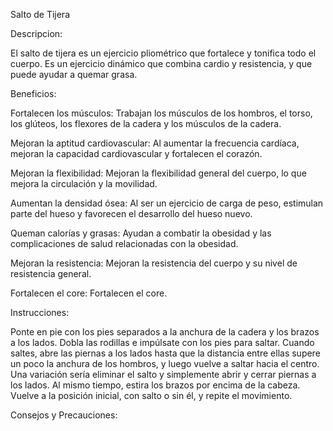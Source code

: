 Salto de Tijera

Descripcion: 

El salto de tijera es un ejercicio pliométrico que fortalece y tonifica todo el cuerpo.
Es un ejercicio dinámico que combina cardio y resistencia, y que puede ayudar a quemar grasa. 



Beneficios:

Fortalecen los músculos: Trabajan los músculos de los hombros, el torso, los glúteos,
los flexores de la cadera y los músculos de la cadera. 

Mejoran la aptitud cardiovascular: Al aumentar la frecuencia cardíaca, mejoran la
capacidad cardiovascular y fortalecen el corazón. 

Mejoran la flexibilidad: Mejoran la flexibilidad general del cuerpo, lo que mejora
la circulación y la movilidad. 

Aumentan la densidad ósea: Al ser un ejercicio de carga de peso, estimulan parte
del hueso y favorecen el desarrollo del hueso nuevo. 

Queman calorías y grasas: Ayudan a combatir la obesidad y las complicaciones de
salud relacionadas con la obesidad. 

Mejoran la resistencia: Mejoran la resistencia del cuerpo y su nivel de resistencia general. 

Fortalecen el core: Fortalecen el core. 



Instrucciones:

Ponte en pie con los pies separados a la anchura de la cadera y los brazos a los lados. Dobla
las rodillas e impúlsate con los pies para saltar. Cuando saltes, abre las piernas a los lados hasta
que la distancia entre ellas supere un poco la anchura de los hombros, y luego vuelve a saltar hacia el centro. 
Una variación sería eliminar el salto y simplemente abrir y cerrar piernas a los lados. Al mismo tiempo, estira
los brazos por encima de la cabeza. Vuelve a la posición inicial, con salto o sin él, y repite el movimiento.



Consejos y Precauciones: 
 
